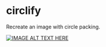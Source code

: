 # circlify
Recreate an image with circle packing.

[![IMAGE ALT TEXT HERE](https://img.youtube.com/vi/SARyudS9F4M/0.jpg)](https://www.youtube.com/watch?v=SARyudS9F4M)
